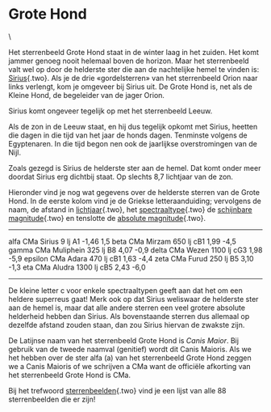 # Grote Hond

\

Het sterrenbeeld Grote Hond staat in de winter laag in het zuiden. Het
komt jammer genoeg nooit helemaal boven de horizon. Maar het
sterrenbeeld valt wel op door de helderste ster die aan de nachtelijke
hemel te vinden is: [Sirius](sirius.html){.two}. Als je de drie
«gordelsterren» van het sterrenbeeld Orion naar links verlengt, kom je
omgeveer bij Sirius uit. De Grote Hond is, net als de Kleine Hond, de
begeleider van de jager Orion.

Sirius komt ongeveer tegelijk op met het sterrenbeeld Leeuw.

Als de zon in de Leeuw staat, en hij dus tegelijk opkomt met Sirius,
heetten die dagen in die tijd van het jaar de honds dagen. Tenminste
volgens de Egyptenaren. In die tijd begon nen ook de jaarlijkse
overstromingen van de Nijl.

Zoals gezegd is Sirius de helderste ster aan de hemel. Dat komt onder
meer doordat Sirius erg dichtbij staat. Op slechts 8,7 lichtjaar van de
zon.

Hieronder vind je nog wat gegevens over de helderste sterren van de
Grote Hond. In de eerste kolom vind je de Griekse letteraanduiding;
vervolgens de naam, de afstand in [lichtjaar](lichtjaa.html){.two}, het
[spectraaltype](spectraa.html){.two} de [schijnbare\
magnitude](schijnba.html){.two} en tenslotte de [absolute
magnitude](absolute.html){.two}.

  ------------- ----------- --------- ----- ------- ------
  alfa CMa      Sirius      9 lj      A1    -1,46   1,5
  beta CMa      Mirzam      650 lj    cB1   1,99    -4,5
  gamma CMa     Muliphein   325 lj    B8    4,07    -0,9
  delta CMa     Wezen       1100 lj   cG3   1,98    -5,9
  epsilon CMa   Adara       470 lj    cB1   1,63    -4,4
  zeta CMa      Furud       250 lj    B5    3,10    -1,3
  eta CMa       Aludra      1300 lj   cB5   2,43    -6,0
  ------------- ----------- --------- ----- ------- ------

De kleine letter c voor enkele spectraaltypen geeft aan dat het om een
heldere superreus gaat! Merk ook op dat Sirius weliswaar de helderste
ster aan de hemel is, maar dat alle andere sterren een veel grotere
absolute helderheid hebben dan Sirius. Als bovenstaande sterren dus
allemaal op dezelfde afstand zouden staan, dan zou Sirius hiervan de
zwakste zijn.

De Latijnse naam van het sterrenbeeld Grote Hond is *Canis Maior*. Bij
gebruik van de tweede naamval (genitief) wordt dit Canis Maioris. Als we
het hebben over de ster alfa (a) van het sterrenbeeld Grote Hond zeggen
we a Canis Maioris of we schrijven a CMa want de officiële afkorting van
het sterrenbeeld Grote Hond is CMa.

Bij het trefwoord [sterrenbeelden](sterrenb.html){.two} vind je een
lijst van alle 88 sterrenbeelden die er zijn!

